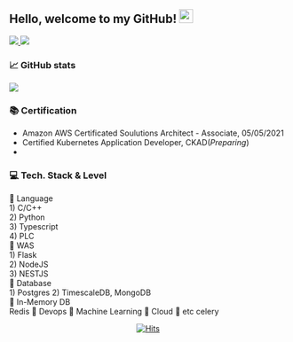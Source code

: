 ## Hello, welcome to my GitHub! <img src="https://raw.githubusercontent.com/zluvsand/zluvsand/master/wave.gif" width="25px">

<a href="mailto:hmkkang0922@daum.net">
    <img src="https://img.shields.io/badge/Mail-006400?style=for-the-badge&logo=Gmail&logoColor=white" />
</a>
<a href="https://zluvsand.github.io/">
    <img src="https://img.shields.io/badge/Resume-3776AB?style=for-the-badge&logo=Storybook&logoColor=white" />
</a>



### 📈 GitHub stats
<p><img src="https://github-readme-streak-stats.herokuapp.com/?user=kanghyungmin&theme=dracula"/></p>

</div>


### 📚 Certification 
- Amazon AWS Certificated Soulutions Architect - Associate, 05/05/2021
- Certified Kubernetes Application Developer, CKAD(*Preparing*)
- 

### 💻 Tech. Stack & Level
  📒 Language  
     1) C/C++  
     2) Python  
     3) Typescript  
     4) PLC  
  📕 WAS   
     1) Flask  
     2) NodeJS  
     3) NESTJS  
  📗 Database  
     1) Postgres
     2) TimescaleDB, MongoDB  
  📙 In-Memory DB  
     Redis
  📘 Devops
  📓 Machine Learning
  📔 Cloud
  📖 etc
     celery 
  
<div align=center style="width:500px;">
  
[![Hits](https://hits.seeyoufarm.com/api/count/incr/badge.svg?url=https%3A%2F%2Fgithub.com%2Fkanghyungmin%2Fkanghyungmin&count_bg=%2379C83D&title_bg=%23555555&icon=&icon_color=%23E7E7E7&title=hits&edge_flat=false)](https://hits.seeyoufarm.com)
  
</div>

